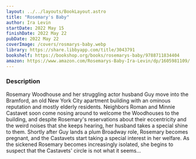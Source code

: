 ```yaml
---
layout: ../../layouts/BookLayout.astro
title: "Rosemary's Baby"
author: Ira Levin
startDate: 2022 May 15
finishDate: 2022 May 22
pubDate: 2022 May 22
coverImage: /covers/rosmarys-baby.webp
library: https://share.libbyapp.com/title/3043791
bookshelf: https://bookshop.org/books/rosemarys-baby/9788711834404
amazon: https://www.amazon.com/Rosemarys-Baby-Ira-Levin/dp/1605981109/
---
```


### Description
Rosemary Woodhouse and her struggling actor husband Guy move into the Bramford, an old New York City apartment building with an ominous reputation and mostly elderly residents. Neighbors Roman and Minnie Castavet soon come nosing around to welcome the Woodhouses to the building, and despite Rosemary's reservations about their eccentricity and the weird noises that she keeps hearing, her husband takes a special shine to them. Shortly after Guy lands a plum Broadway role, Rosemary becomes pregnant, and the Castavets start taking a special interest in her welfare. As the sickened Rosemary becomes increasingly isolated, she begins to suspect that the Castavets' circle is not what it seems…

<!-- ### Notes & Highlights -->
